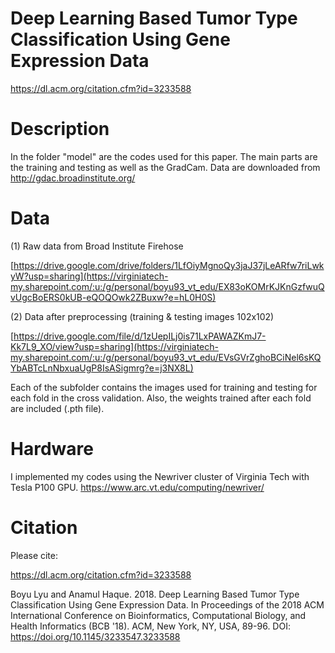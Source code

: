 # Deep Learning Based Tumor Type Classification Using Gene Expression Data
https://dl.acm.org/citation.cfm?id=3233588

# Description
In the folder "model" are the codes used for this paper. The main parts are the training and testing as well as the GradCam. Data are downloaded from http://gdac.broadinstitute.org/

# Data
(1) Raw data from Broad Institute Firehose

[https://drive.google.com/drive/folders/1LfOiyMgnoQy3jaJ37jLeARfw7riLwkyW?usp=sharing](https://virginiatech-my.sharepoint.com/:u:/g/personal/boyu93_vt_edu/EX83oKOMrKJKnGzfwuQvUgcBoERS0kUB-eQOQOwk2ZBuxw?e=hL0H0S)

(2) Data after preprocessing (training & testing images 102x102)

[https://drive.google.com/file/d/1zUepILj0is71LxPAWAZKmJ7-Kk7L9_XO/view?usp=sharing](https://virginiatech-my.sharepoint.com/:u:/g/personal/boyu93_vt_edu/EVsGVrZghoBCiNel6sKQYbABTcLnNbxuaUgP8IsASigmrg?e=j3NX8L)

Each of the subfolder contains the images used for training and testing for each fold in the cross validation. Also, the weights trained after each fold are included (.pth file).

# Hardware

I implemented my codes using the Newriver cluster of Virginia Tech with Tesla P100 GPU.
https://www.arc.vt.edu/computing/newriver/

# Citation 
Please cite:

https://dl.acm.org/citation.cfm?id=3233588

Boyu Lyu and Anamul Haque. 2018. Deep Learning Based Tumor Type Classification Using Gene Expression Data. In Proceedings of the 2018 ACM International Conference on Bioinformatics, Computational Biology, and Health Informatics (BCB '18). ACM, New York, NY, USA, 89-96. DOI: https://doi.org/10.1145/3233547.3233588
